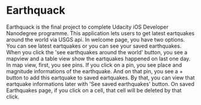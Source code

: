 # Earthquack

Earthquack is the final project to complete Udacity iOS Developer Nanodegree programme. This application lets users to get latest eartquakes around the world via USGS api. In welcome page, you have two options. You can see latest eartquakes or you can see your saved earthquakes. When you click the 'see earthquakes around the world' button, you see a mapview and a table view show the eartquakes happened on last one day. In map view, first, you see pins. If you click on a pin, you see place and magnitude informations of the earthquake. And on that pin, you see a + button to add this eartquake to saved eartquakes. By that, you can view that eartquake informations later with 'See saved earthquakes' button.
On saved Earthquakes page, if you click on a cell, that cell will be deleted by that click.
